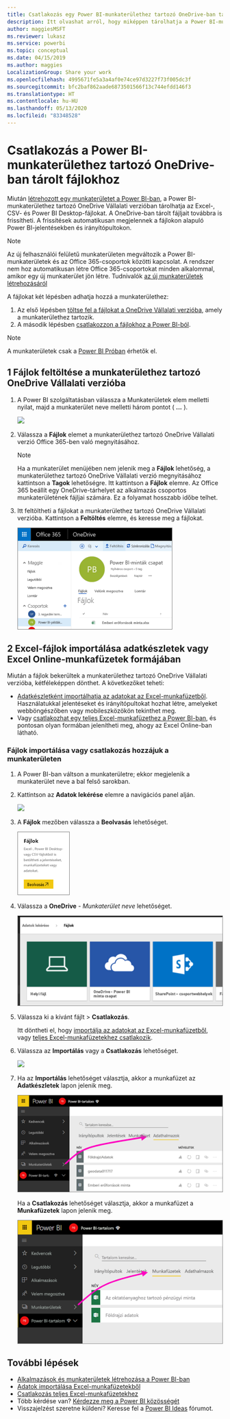 ```yaml
---
title: Csatlakozás egy Power BI-munkaterülethez tartozó OneDrive-ban tárolt fájlokhoz
description: Itt olvashat arról, hogy miképpen tárolhatja a Power BI-munkaterülethez tartozó OneDrive-ban az Excel-, CSV- és Power BI Desktop-fájlokat, és hogyan csatlakozhat hozzájuk.
author: maggiesMSFT
ms.reviewer: lukasz
ms.service: powerbi
ms.topic: conceptual
ms.date: 04/15/2019
ms.author: maggies
LocalizationGroup: Share your work
ms.openlocfilehash: 4995671fe5a3a4af0e74ce97d3227f73f005dc3f
ms.sourcegitcommit: bfc2baf862aade6873501566f13c744efdd146f3
ms.translationtype: HT
ms.contentlocale: hu-HU
ms.lasthandoff: 05/13/2020
ms.locfileid: "83348528"
---
```

# <a name="connect-to-files-stored-in-onedrive-for-your-power-bi-workspace"></a>Csatlakozás a Power BI-munkaterülethez tartozó OneDrive-ban tárolt fájlokhoz
Miután [létrehozott egy munkaterületet a Power BI-ban](../collaborate-share/service-create-distribute-apps.md), a Power BI-munkaterülethez tartozó OneDrive Vállalati verzióban tárolhatja az Excel-, CSV- és Power BI Desktop-fájlokat. A OneDrive-ban tárolt fájljait továbbra is frissítheti. A frissítések automatikusan megjelennek a fájlokon alapuló Power BI-jelentésekben és irányítópultokon. 

> [!NOTE]
> Az új felhasználói felületű munkaterületen megváltozik a Power BI-munkaterületek és az Office 365-csoportok közötti kapcsolat. A rendszer nem hoz automatikusan létre Office 365-csoportokat minden alkalommal, amikor egy új munkaterület jön létre. Tudnivalók [az új munkaterületek létrehozásáról](../collaborate-share/service-create-the-new-workspaces.md)

A fájlokat két lépésben adhatja hozzá a munkaterülethez: 

1. Az első lépésben [töltse fel a fájlokat a OneDrive Vállalati verzióba](service-connect-to-files-in-app-workspace-onedrive-for-business.md#1-upload-files-to-the-onedrive-for-business-for-your-workspace), amely a munkaterülethez tartozik.
2. A második lépésben [csatlakozzon a fájlokhoz a Power BI-ból](service-connect-to-files-in-app-workspace-onedrive-for-business.md#2-import-excel-files-as-datasets-or-as-excel-online-workbooks).

> [!NOTE]
> A munkaterületek csak a [Power BI Próban](../fundamentals/service-features-license-type.md) érhetők el.
> 

## <a name="1-upload-files-to-the-onedrive-for-business-for-your-workspace"></a>1 Fájlok feltöltése a munkaterülethez tartozó OneDrive Vállalati verzióba
1. A Power BI szolgáltatásban válassza a Munkaterületek elem melletti nyilat, majd a munkaterület neve melletti három pontot ( **...** ). 
   
   ![](media/service-connect-to-files-in-app-workspace-onedrive-for-business/power-bi-app-ellipsis.png)
2. Válassza a **Fájlok** elemet a munkaterülethez tartozó OneDrive Vállalati verzió Office 365-ben való megnyitásához.
   
   > [!NOTE]
   > Ha a munkaterület menüjében nem jelenik meg a **Fájlok** lehetőség, a munkaterülethez tartozó OneDrive Vállalati verzió megnyitásához kattintson a **Tagok** lehetőségre. Itt kattintson a **Fájlok** elemre. Az Office 365 beállít egy OneDrive-tárhelyet az alkalmazás csoportos munkaterületének fájljai számára. Ez a folyamat hosszabb időbe telhet. 
   > 
   > 
3. Itt feltöltheti a fájlokat a munkaterülethez tartozó OneDrive Vállalati verzióba. Kattintson a **Feltöltés** elemre, és keresse meg a fájlokat.
   
   ![](media/service-connect-to-files-in-app-workspace-onedrive-for-business/pbi_grpfilesonedrive.png)

## <a name="2-import-excel-files-as-datasets-or-as-excel-online-workbooks"></a>2 Excel-fájlok importálása adatkészletek vagy Excel Online-munkafüzetek formájában
Miután a fájlok bekerültek a munkaterülethez tartozó OneDrive Vállalati verzióba, kétféleképpen dönthet. A következőket teheti: 

* [Adatkészletként importálhatja az adatokat az Excel-munkafüzetből](service-get-data-from-files.md). Használatukkal jelentéseket és irányítópultokat hozhat létre, amelyeket webböngészőben vagy mobileszközökön tekinthet meg.
* Vagy [csatlakozhat egy teljes Excel-munkafüzethez a Power BI-ban](service-excel-workbook-files.md), és pontosan olyan formában jelenítheti meg, ahogy az Excel Online-ban látható.

### <a name="import-or-connect-to-the-files-in-your-workspace"></a>Fájlok importálása vagy csatlakozás hozzájuk a munkaterületen
1. A Power BI-ban váltson a munkaterületre; ekkor megjelenik a munkaterület neve a bal felső sarokban. 
2. Kattintson az **Adatok lekérése** elemre a navigációs panel alján. 
   
   ![](media/service-connect-to-files-in-app-workspace-onedrive-for-business/power-bi-app-get-data-button.png)
3. A **Fájlok** mezőben válassza a **Beolvasás** lehetőséget.
   
   ![](media/service-connect-to-files-in-app-workspace-onedrive-for-business/pbi_getfiles.png)
4. Válassza a **OneDrive** - *Munkaterület neve* lehetőséget.
   
    ![](media/service-connect-to-files-in-app-workspace-onedrive-for-business/pbi_grp_one_drive_shrpt.png)
5. Válassza ki a kívánt fájlt > **Csatlakozás**.
   
    Itt döntheti el, hogy [importálja az adatokat az Excel-munkafüzetből](service-get-data-from-files.md), vagy [teljes Excel-munkafüzetekhez csatlakozik](service-excel-workbook-files.md).
6. Válassza az **Importálás** vagy a **Csatlakozás** lehetőséget.
   
    ![](media/service-connect-to-files-in-app-workspace-onedrive-for-business/pbi_importexceldataorwholecrop.png)
7. Ha az **Importálás** lehetőséget választja, akkor a munkafüzet az **Adatkészletek** lapon jelenik meg. 
   
    ![](media/service-connect-to-files-in-app-workspace-onedrive-for-business/power-bi-app-excel-file-import.png)
   
    Ha a **Csatlakozás** lehetőséget választja, akkor a munkafüzet a **Munkafüzetek** lapon jelenik meg.
   
    ![](media/service-connect-to-files-in-app-workspace-onedrive-for-business/power-bi-app-excel-file-connect.png)

## <a name="next-steps"></a>További lépések
* [Alkalmazások és munkaterületek létrehozása a Power BI-ban](../collaborate-share/service-create-distribute-apps.md)
* [Adatok importálása Excel-munkafüzetekből](service-get-data-from-files.md)
* [Csatlakozás teljes Excel-munkafüzetekhez](service-excel-workbook-files.md)
* Több kérdése van? [Kérdezze meg a Power BI közösségét](https://community.powerbi.com/)
* Visszajelzést szeretne küldeni? Keresse fel a [Power BI Ideas](https://ideas.powerbi.com/forums/265200-power-bi) fórumot.
